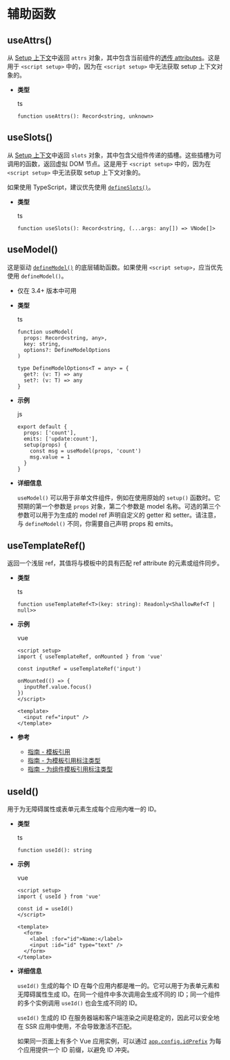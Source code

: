 # 辅助函数

## useAttrs()

从 [Setup 上下文](https://cn.vuejs.org/api/composition-api-setup.html#setup-context)中返回 `attrs` 对象，其中包含当前组件的[透传 attributes](https://cn.vuejs.org/guide/components/attrs.html#fallthrough-attributes)。这是用于 `<script setup>` 中的，因为在 `<script setup>` 中无法获取 setup 上下文对象的。

- **类型**

  ts

  ```
  function useAttrs(): Record<string, unknown>
  ```

## useSlots()

从 [Setup 上下文](https://cn.vuejs.org/api/composition-api-setup.html#setup-context)中返回 `slots` 对象，其中包含父组件传递的插槽。这些插槽为可调用的函数，返回虚拟 DOM 节点。这是用于 `<script setup>` 中的，因为在 `<script setup>` 中无法获取 setup 上下文对象的。

如果使用 TypeScript，建议优先使用 [`defineSlots()`](https://cn.vuejs.org/api/sfc-script-setup.html#defineslots)。

- **类型**

  ts

  ```
  function useSlots(): Record<string, (...args: any[]) => VNode[]>
  ```

## useModel()

这是驱动 [`defineModel()`](https://cn.vuejs.org/api/sfc-script-setup.html#definemodel) 的底层辅助函数。如果使用 `<script setup>`，应当优先使用 `defineModel()`。

- 仅在 3.4+ 版本中可用

- **类型**

  ts

  ```
  function useModel(
    props: Record<string, any>,
    key: string,
    options?: DefineModelOptions
  )
  
  type DefineModelOptions<T = any> = {
    get?: (v: T) => any
    set?: (v: T) => any
  }
  ```

- **示例**

  js

  ```
  export default {
    props: ['count'],
    emits: ['update:count'],
    setup(props) {
      const msg = useModel(props, 'count')
      msg.value = 1
    }
  }
  ```

- **详细信息**

  `useModel()` 可以用于非单文件组件，例如在使用原始的 `setup()` 函数时。它预期的第一个参数是 `props` 对象，第二个参数是 model 名称。可选的第三个参数可以用于为生成的 model ref 声明自定义的 getter 和 setter。请注意，与 `defineModel()` 不同，你需要自己声明 props 和 emits。

## useTemplateRef() 

返回一个浅层 ref，其值将与模板中的具有匹配 ref attribute 的元素或组件同步。

- **类型**

  ts

  ```
  function useTemplateRef<T>(key: string): Readonly<ShallowRef<T | null>>
  ```

- **示例**

  vue

  ```
  <script setup>
  import { useTemplateRef, onMounted } from 'vue'
  
  const inputRef = useTemplateRef('input')
  
  onMounted(() => {
    inputRef.value.focus()
  })
  </script>
  
  <template>
    <input ref="input" />
  </template>
  ```

- **参考**

  - [指南 - 模板引用](https://cn.vuejs.org/guide/essentials/template-refs.html)
  - [指南 - 为模板引用标注类型](https://cn.vuejs.org/guide/typescript/composition-api.html#typing-template-refs) 
  - [指南 - 为组件模板引用标注类型](https://cn.vuejs.org/guide/typescript/composition-api.html#typing-component-template-refs) 

## useId() 

用于为无障碍属性或表单元素生成每个应用内唯一的 ID。

- **类型**

  ts

  ```
  function useId(): string
  ```

- **示例**

  vue

  ```
  <script setup>
  import { useId } from 'vue'
  
  const id = useId()
  </script>
  
  <template>
    <form>
      <label :for="id">Name:</label>
      <input :id="id" type="text" />
    </form>
  </template>
  ```

- **详细信息**

  `useId()` 生成的每个 ID 在每个应用内都是唯一的。它可以用于为表单元素和无障碍属性生成 ID。在同一个组件中多次调用会生成不同的 ID；同一个组件的多个实例调用 `useId()` 也会生成不同的 ID。

  `useId()` 生成的 ID 在服务器端和客户端渲染之间是稳定的，因此可以安全地在 SSR 应用中使用，不会导致激活不匹配。

  如果同一页面上有多个 Vue 应用实例，可以通过 [`app.config.idPrefix`](https://cn.vuejs.org/api/application.html#app-config-idprefix) 为每个应用提供一个 ID 前缀，以避免 ID 冲突。